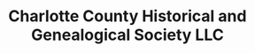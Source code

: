 ---
layout: repo
title: "Charlotte County Historical and Genealogical Society LLC"
id: 16550
permalink: repos/16550/
---